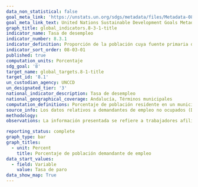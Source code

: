 ```yaml
---
data_non_statistical: false
goal_meta_link: 'https://unstats.un.org/sdgs/metadata/files/Metadata-08-03-01.pdf'
goal_meta_link_text: United Nations Sustainable Development Goals Metadata (PDF 232KB)
graph_title: global_indicators.8-3-1-title
indicator_name: Tasa de desempleo
indicator_number: 8.3.1
indicator_definition: Proporción de la población cuya fuente primaria de energía son los combustibles y tecnologías limpios
indicator_sort_order: 08-03-01
published: true
computation_units: Porcentaje
sdg_goal: '8'
target_name: global_targets.8-1-title
target_id: '8.1'
un_custodian_agency: UNCCD
un_designated_tier: '3'
national_indicator_description: Tasa de desempleo
national_geographical_coverage: Andalucía, Términos municipales
computation_definitions: Porcentaje de población residente en un municipio registrada como demandante de empleo no ocupada sobre el total de población registrada como demandante de empleo o afiliada en ese municipio. 
source_info: Los datos relativos a demandantes de empleo no ocupados (DENOS) se corresponden con la explotación que realiza el Instituto de Estadística y Cartografía de Andalucía a partir de los datos del Servicio Andaluz de Empleo (SAE) de las personas inscritas en sus oficinas y que difunde con periodicidad mensual.La variable relativa a las afiliaciones a la Seguridad Social se corresponde con el volumen de afiliaciones en alta a los diferentes regímenes de la Seguridad Social. El IECA difunde el número de afiliaciones por lugar de residencia del trabajador referido al último día del mes de cada trimestre.
methodology:
observations: La información presentada se refiere a trabajadores afiliados a la Seguridad Social, no incluyendo mutualistas de MUFACE, ISFAS o MUGEJU. 

reporting_status: complete
graph_type: bar
graph_titles:
  - unit: Percent
    title: Porcentaje de población demandante de empleo
data_start_values:
  - field: Variable
    value: Tasa de paro
data_show_map: True    
---
```


